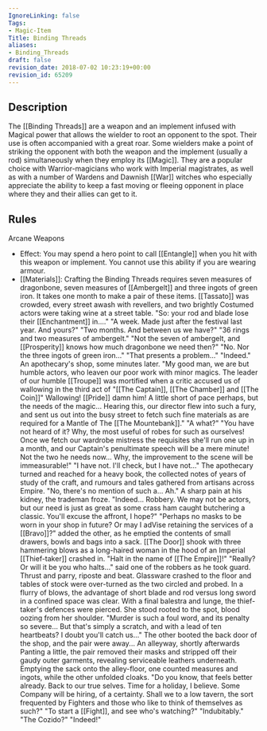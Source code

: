 ```yaml
---
IgnoreLinking: false
Tags:
- Magic-Item
Title: Binding Threads
aliases:
- Binding_Threads
draft: false
revision_date: 2018-07-02 10:23:19+00:00
revision_id: 65209
---
```


## Description
The [[Binding Threads]] are a weapon and an implement infused with Magical power that allows the wielder to root an opponent to the spot. Their use is often accompanied with a great roar. Some wielders make a point of striking the opponent with both the weapon and the implement (usually a rod) simultaneously when they employ its [[Magic]]. 
They are a popular choice with Warrior-magicians who work with Imperial magistrates, as well as with a number of Wardens and Dawnish [[War]] witches who especially appreciate the ability to keep a fast moving or fleeing opponent in place where they and their allies can get to it.
## Rules
Arcane Weapons
* Effect: You may spend a hero point to call [[Entangle]] when you hit with this weapon or implement. You cannot use this ability if you are wearing armour.
* [[Materials]]: Crafting the Binding Threads requires seven measures of dragonbone, seven measures of [[Ambergelt]] and three ingots of green iron. It takes one month to make a pair of these items.
[[Tassato]] was crowded, every street awash with revellers, and two brightly Costumed actors were taking wine at a street table. 
"So: your rod and blade lose their [[Enchantment]] in...."
"A week. Made just after the festival last year. And yours?"
"Two months. And between us we have?"
"36 rings and two measures of ambergelt."
"Not the seven of ambergelt, and [[Prosperity]] knows how much dragonbone we need then?"
"No. Nor the three ingots of green iron..."
"That presents a problem..."
"Indeed." 
An apothecary's shop, some minutes later.
"My good man, we are but humble actors, who leaven our poor work with minor magics. The leader of our humble [[Troupe]] was mortified when a critic accused us of wallowing in the third act of "[[The Captain]], [[The Chamber]] and [[The Coin]]"  Wallowing! [[Pride]] damn him! A little short of pace perhaps, but the needs of the magic... Hearing this,  our director flew into such a fury, and sent us out into the busy street to fetch such fine materials as are required for a Mantle of The [[The Mountebank]]."
"A what?" 
"You have not heard of it? Why, the most useful of robes for such as ourselves! Once we fetch our wardrobe mistress the requisites she'll run one up in a month, and our Captain's penultimate speech will be a mere minute! Not the two he needs now... Why, the improvement to the scene will be immeasurable!"
"I have not. I'll check, but I have not..."
The apothecary turned and reached for a heavy book, the collected notes of years of study of the craft, and rumours and tales gathered from artisans across Empire.
"No, there's no mention of such a... Ah."
A sharp pain at his kidney, the trademan froze.
"Indeed... Robbery. We may not be actors, but our need is just as great as some crass ham caught butchering a classic. You'll excuse the affront, I hope?"
"Perhaps no masks to be worn in your shop in future? Or may I adVise retaining the services of a [[Bravo]]?" added the other, as he emptied the contents of small drawers, bowls and bags into a sack.
[[The Door]] shook with three hammering blows as a long-haired woman in the hood of an Imperial [[Thief-taker]] crashed in.
"Halt in the name of [[The Empire]]!"
"Really? Or will it be you who halts..." said one of the robbers as he took guard. 
Thrust and parry, riposte and beat. Glassware crashed to the floor and tables of stock were over-turned as the two circled and probed.  In a flurry of blows, the advantage of short blade and rod versus long sword in a confined space was clear. With a final balestra and lunge, the thief-taker's defences were pierced. She stood rooted to the spot, blood oozing from her shoulder.
"Murder is such a foul word, and its penalty so severe... But that's simply a scratch, and with a lead of ten heartbeats? I doubt you'll catch us..."
The other booted the back door of the shop, and the pair were away...
An alleyway, shortly afterwards
Panting a little, the pair removed their masks and stripped off their gaudy outer garments, revealing serviceable leathers underneath. Emptying the sack onto the alley-floor, one counted measures and ingots, while the other unfolded cloaks.
"Do you know, that feels better already. Back to our true selves. Time for a holiday, I believe. Some Company will be hiring, of a certainty. Shall we to a low tavern, the sort frequented by Fighters and those who like to think of themselves as such?"
"To start a [[Fight]], and see who's watching?"
"Indubitably."
"The Cozido?"
"Indeed!"